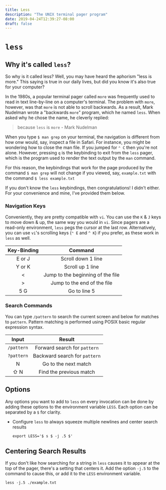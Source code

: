 ```yaml
---
title: Less
description: "The UNIX terminal pager program"
date: 2019-04-24T12:39:27-08:00
draft: false
---
```


# `less`

## Why it's called `less`?

So why is it called less? Well, you may have heard the aphorism "less is more."
This saying is true in our daily lives, but did you know it's also true for your
computer?

In the 1980s, a popular terminal pager called `more` was frequently used to read
in text line-by-line on a computer's terminal. The problem with `more`, however,
was that `more` is not able to scroll backwards. As a result, Mark Nudelman
wrote a "backwards `more`" program, which he named `less`. When asked why he
chose the name, he cleverly replied:

> because `less` is `more` - Mark Nudelman

When you type `$ man grep` on your terminal, the navigation is different from
how onw would, say, inspect a file in Safari. For instance, you might be
wondering how to close the man file. If you jumped for `⌃ C` then you're not
alone. However, pressing `q` is the keybinding to exit from the `less` pager,
which is the program used to render the text output by the `man` command.

For this reason, the keybindings that work for the page produced by the command
`$ man grep` will not change if you viewed, say, `example.txt` with the command
`$ less example.txt`

If you don't know the `less` keybindings, then congratulations! I didn't either.
For your convenience and mine, I've provided them below.

### Navigation Keys

Conveniently, they are pretty compatible with `vi`. You can use the `K` & `J`
keys to move down & up, the same way you would in `vi`. Since pagers are a
read-only environment, `less` pegs the cursor at the last row. Alternatively,
you can use `vi`'s scrolling keys (`⌃ E` and `^ K`) if you prefer, as these
work in `less` as well.


|Key-Binding|Command|
|:---:|:---:|
|E or J|Scroll down 1 line|
|Y or K|Scroll up 1 line|
|<|Jump to the beginning of the file|
|>|Jump to the end of the file|
|5 G|Go to line 5|


### Search Commands

You can type `/pattern` to search the current screen and below for matches to
`pattern`. Pattern matching is performed using POSIX basic regular expression
syntax.

|   Input    |            Result             |
|:----------:|:-----------------------------:|
| `/pattern` | Forward search for `pattern`  |
| `?pattern` | Backward search for `pattern` |
|     N      |     Go to the next match      |
|    ⇧ N     |    Find the previous match    |

## Options

Any options you want to add to `less` on every invocation can be done by adding
these options to the environment variable `LESS`. Each option can be separated
by a `$` for clarity.

* Configure `less` to always squeeze multiple newlines and center search results

    ```shell
    export LESS='$ s $ -j .5 $'
    ```

## Centering Search Results

If you don't like how searching for a string in `less` causes it to appear at
the top of the pager, there's a setting that centers it. Add the option `-j.5`
to the command to cause this, or add it to the `LESS` environment variable.

```shell
less -j.5 ./example.txt
```
